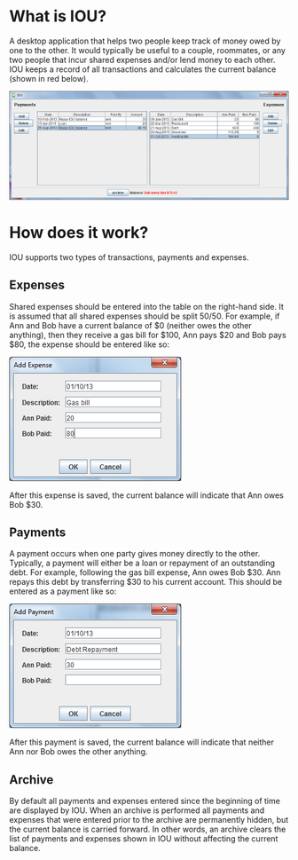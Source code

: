 # What is IOU?
A desktop application that helps two people keep track of money owed by one to the other. It would typically be
useful to a couple, roommates, or any two people that incur shared expenses and/or lend money to each other. IOU
keeps a record of all transactions and calculates the current balance (shown in red below).

![Expense](docs/screenshot.png)

# How does it work?
IOU supports two types of transactions, payments and expenses.

## Expenses
Shared expenses should be entered into the table on the right-hand side. It is assumed that all shared expenses should be
split 50/50. For example, if Ann and Bob have a current balance of $0 (neither owes the other anything), then they
receive a gas bill for $100, Ann pays $20 and Bob pays $80, the expense should be entered like so:

![Expense](docs/expense.png)

After this expense is saved, the current balance will indicate that Ann owes Bob $30.

## Payments

A payment occurs when one party gives money directly to the other. Typically, a payment will either be a loan or repayment
of an outstanding debt. For example, following the gas bill expense, Ann owes Bob $30. Ann repays this debt by transferring
$30 to his current account. This should be entered as a payment like so:

![Payment](docs/payment.png)

After this payment is saved, the current balance will indicate that neither Ann nor Bob owes the other anything.

## Archive

By default all payments and expenses entered since the beginning of time are displayed by IOU. When an archive
is performed all payments and expenses that were entered prior to the archive are permanently hidden, but the current
balance is carried forward. In other words, an archive clears the list of payments and expenses shown in IOU without
affecting the current balance.